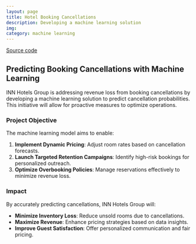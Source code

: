 ```yaml
---
layout: page
title: Hotel Booking Cancellations
description: Developing a machine learning solution
img:
category: machine learning
---
```


[Source code](https://github.com/kachiann/Hotel_Booking_Cancellations)

## Predicting Booking Cancellations with Machine Learning

INN Hotels Group is addressing revenue loss from booking cancellations by developing a machine learning solution to predict cancellation probabilities. This initiative will allow for proactive measures to optimize operations.

### Project Objective

The machine learning model aims to enable:

1. **Implement Dynamic Pricing**: Adjust room rates based on cancellation forecasts.
2. **Launch Targeted Retention Campaigns**: Identify high-risk bookings for personalized outreach.
3. **Optimize Overbooking Policies**: Manage reservations effectively to minimize revenue loss.

### Impact

By accurately predicting cancellations, INN Hotels Group will:

- **Minimize Inventory Loss**: Reduce unsold rooms due to cancellations.
- **Maximize Revenue**: Enhance pricing strategies based on data insights.
- **Improve Guest Satisfaction**: Offer personalized communication and fair pricing.
